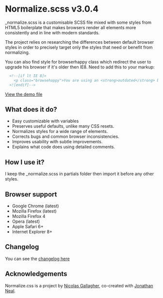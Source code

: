 # Normalize.scss v3.0.4

_normalize.scss is a customisable SCSS file mixed with some styles from HTML5
boilerplate that makes browsers render all elements more consistently and in
line with modern standards.

The project relies on researching the differences between default browser
styles in order to precisely target only the styles that need or benefit from
normalizing.

You can also find style for browserhappy class which redirect the user to
upgrade his browser if it's older then IE8. Need to add this to your markup:

```html
  <!--[if lt IE 8]>
    <p class="browsehappy">You are using an <strong>outdated</strong> browser. Please <a href="http://browsehappy.com/">upgrade your browser</a> to improve your experience.</p>
  <![endif]-->
```

[View the demo file](http://mariusmateoc.github.io/Normalize.scss/index.html)


## What does it do?

* Easy customizable with variables
* Preserves useful defaults, unlike many CSS resets.
* Normalizes styles for a wide range of elements.
* Corrects bugs and common browser inconsistencies.
* Improves usability with subtle improvements.
* Explains what code does using detailed comments.


## How I use it?

I keep the _normalize.scss in partials folder then import it before any
other styles.

## Browser support

* Google Chrome (latest)
* Mozilla Firefox (latest)
* Mozilla Firefox 4
* Opera (latest)
* Apple Safari 6+
* Internet Explorer 8+


## Changelog

You can see the [changelog here](https://github.com/necolas/normalize.css/blob/3.0.1/CHANGELOG.md)


## Acknowledgements

Normalize.css is a project by [Nicolas Gallagher](https://github.com/necolas),
co-created with [Jonathan Neal](https://github.com/jonathantneal).

